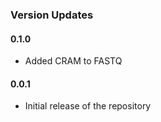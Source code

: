 ### Version Updates

#### 0.1.0
* Added CRAM to FASTQ

#### 0.0.1
* Initial release of the repository
